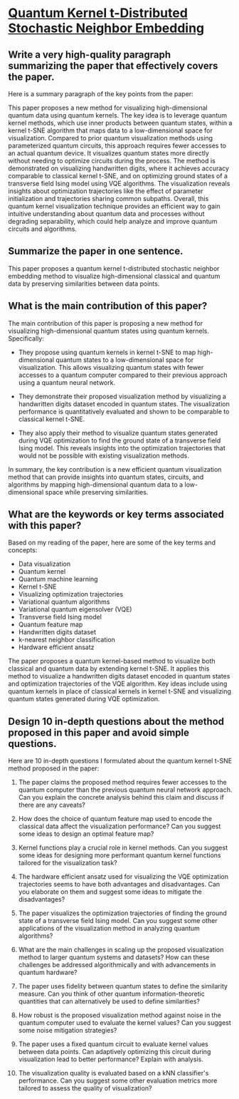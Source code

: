 # [Quantum Kernel t-Distributed Stochastic Neighbor Embedding](https://arxiv.org/abs/2312.00352)

## Write a very high-quality paragraph summarizing the paper that effectively covers the paper.

 Here is a summary paragraph of the key points from the paper:

This paper proposes a new method for visualizing high-dimensional quantum data using quantum kernels. The key idea is to leverage quantum kernel methods, which use inner products between quantum states, within a kernel t-SNE algorithm that maps data to a low-dimensional space for visualization. Compared to prior quantum visualization methods using parameterized quantum circuits, this approach requires fewer accesses to an actual quantum device. It visualizes quantum states more directly without needing to optimize circuits during the process. The method is demonstrated on visualizing handwritten digits, where it achieves accuracy comparable to classical kernel t-SNE, and on optimizing ground states of a transverse field Ising model using VQE algorithms. The visualization reveals insights about optimization trajectories like the effect of parameter initialization and trajectories sharing common subpaths. Overall, this quantum kernel visualization technique provides an efficient way to gain intuitive understanding about quantum data and processes without degrading separability, which could help analyze and improve quantum circuits and algorithms.


## Summarize the paper in one sentence.

 This paper proposes a quantum kernel t-distributed stochastic neighbor embedding method to visualize high-dimensional classical and quantum data by preserving similarities between data points.


## What is the main contribution of this paper?

 The main contribution of this paper is proposing a new method for visualizing high-dimensional quantum states using quantum kernels. Specifically:

- They propose using quantum kernels in kernel t-SNE to map high-dimensional quantum states to a low-dimensional space for visualization. This allows visualizing quantum states with fewer accesses to a quantum computer compared to their previous approach using a quantum neural network.

- They demonstrate their proposed visualization method by visualizing a handwritten digits dataset encoded in quantum states. The visualization performance is quantitatively evaluated and shown to be comparable to classical kernel t-SNE. 

- They also apply their method to visualize quantum states generated during VQE optimization to find the ground state of a transverse field Ising model. This reveals insights into the optimization trajectories that would not be possible with existing visualization methods.

In summary, the key contribution is a new efficient quantum visualization method that can provide insights into quantum states, circuits, and algorithms by mapping high-dimensional quantum data to a low-dimensional space while preserving similarities.


## What are the keywords or key terms associated with this paper?

 Based on my reading of the paper, here are some of the key terms and concepts:

- Data visualization
- Quantum kernel
- Quantum machine learning
- Kernel t-SNE
- Visualizing optimization trajectories
- Variational quantum algorithms
- Variational quantum eigensolver (VQE)
- Transverse field Ising model
- Quantum feature map
- Handwritten digits dataset
- k-nearest neighbor classification
- Hardware efficient ansatz

The paper proposes a quantum kernel-based method to visualize both classical and quantum data by extending kernel t-SNE. It applies this method to visualize a handwritten digits dataset encoded in quantum states and optimization trajectories of the VQE algorithm. Key ideas include using quantum kernels in place of classical kernels in kernel t-SNE and visualizing quantum states generated during VQE optimization.


## Design 10 in-depth questions about the method proposed in this paper and avoid simple questions.

 Here are 10 in-depth questions I formulated about the quantum kernel t-SNE method proposed in the paper:

1. The paper claims the proposed method requires fewer accesses to the quantum computer than the previous quantum neural network approach. Can you explain the concrete analysis behind this claim and discuss if there are any caveats? 

2. How does the choice of quantum feature map used to encode the classical data affect the visualization performance? Can you suggest some ideas to design an optimal feature map?

3. Kernel functions play a crucial role in kernel methods. Can you suggest some ideas for designing more performant quantum kernel functions tailored for the visualization task? 

4. The hardware efficient ansatz used for visualizing the VQE optimization trajectories seems to have both advantages and disadvantages. Can you elaborate on them and suggest some ideas to mitigate the disadvantages?  

5. The paper visualizes the optimization trajectories of finding the ground state of a transverse field Ising model. Can you suggest some other applications of the visualization method in analyzing quantum algorithms?

6. What are the main challenges in scaling up the proposed visualization method to larger quantum systems and datasets? How can these challenges be addressed algorithmically and with advancements in quantum hardware?

7. The paper uses fidelity between quantum states to define the similarity measure. Can you think of other quantum information-theoretic quantities that can alternatively be used to define similarities?

8. How robust is the proposed visualization method against noise in the quantum computer used to evaluate the kernel values? Can you suggest some noise mitigation strategies?

9. The paper uses a fixed quantum circuit to evaluate kernel values between data points. Can adaptively optimizing this circuit during visualization lead to better performance? Explain with analysis.  

10. The visualization quality is evaluated based on a kNN classifier's performance. Can you suggest some other evaluation metrics more tailored to assess the quality of visualization?
